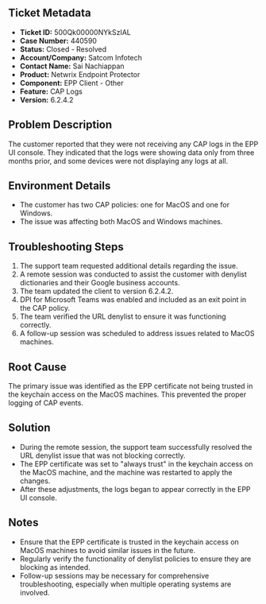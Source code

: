 ## Ticket Metadata
- **Ticket ID:** 500Qk00000NYkSzIAL
- **Case Number:** 440590
- **Status:** Closed - Resolved
- **Account/Company:** Satcom Infotech
- **Contact Name:** Sai Nachiappan
- **Product:** Netwrix Endpoint Protector
- **Component:** EPP Client - Other
- **Feature:** CAP Logs
- **Version:** 6.2.4.2

## Problem Description
The customer reported that they were not receiving any CAP logs in the EPP UI console. They indicated that the logs were showing data only from three months prior, and some devices were not displaying any logs at all.

## Environment Details
- The customer has two CAP policies: one for MacOS and one for Windows.
- The issue was affecting both MacOS and Windows machines.

## Troubleshooting Steps
1. The support team requested additional details regarding the issue.
2. A remote session was conducted to assist the customer with denylist dictionaries and their Google business accounts.
3. The team updated the client to version 6.2.4.2.
4. DPI for Microsoft Teams was enabled and included as an exit point in the CAP policy.
5. The team verified the URL denylist to ensure it was functioning correctly.
6. A follow-up session was scheduled to address issues related to MacOS machines.

## Root Cause
The primary issue was identified as the EPP certificate not being trusted in the keychain access on the MacOS machines. This prevented the proper logging of CAP events.

## Solution
- During the remote session, the support team successfully resolved the URL denylist issue that was not blocking correctly.
- The EPP certificate was set to "always trust" in the keychain access on the MacOS machine, and the machine was restarted to apply the changes.
- After these adjustments, the logs began to appear correctly in the EPP UI console.

## Notes
- Ensure that the EPP certificate is trusted in the keychain access on MacOS machines to avoid similar issues in the future.
- Regularly verify the functionality of denylist policies to ensure they are blocking as intended.
- Follow-up sessions may be necessary for comprehensive troubleshooting, especially when multiple operating systems are involved.